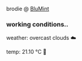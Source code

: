 brodie @ [BluMint](https://www.linkedin.com/company/blumint-io/)

<!--weather_start-->
### working conditions..

weather: overcast clouds ☁️

temp: 21.10 °C 🥶

<!--weather_end-->
